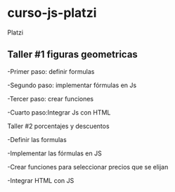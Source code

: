 # curso-js-platzi
Platzi

## Taller #1 figuras geometricas

-Primer paso: definir formulas

-Segundo paso: implementar fórmulas en Js 

-Tercer paso: crear funciones

-Cuarto paso:Integrar Js con HTML 

Taller #2 porcentajes y descuentos 

-Definir las formulas 

-Implementar las fórmulas en JS 

-Crear funciones para seleccionar precios que se elijan

-Integrar HTML con JS
